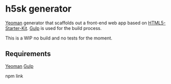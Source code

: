 # h5sk generator

[Yeoman](http://yeoman.io) generator that scaffolds out a front-end web app based on [HTML5-Starter-Kit](https://github.com/laurent-bettin/HTML5-Starter-Kit).
[Gulp](http://gulpjs.com/) is used for the build process.

This is a WIP no build and no tests for the moment.

## Requirements

[Yeoman](http://yeoman.io)
[Gulp](http://gulpjs.com/)

npm link
